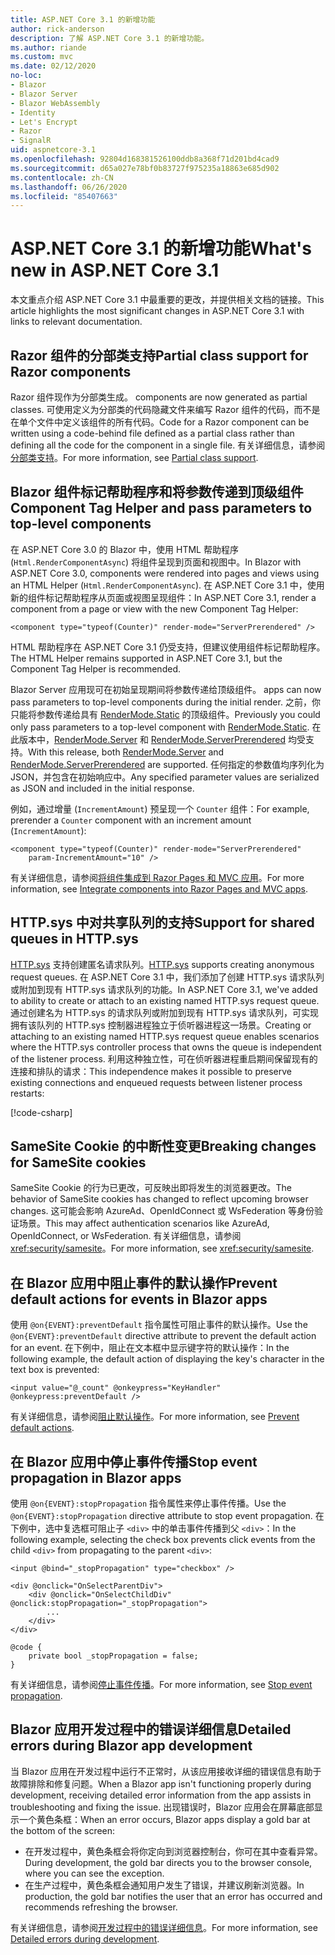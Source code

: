 ```yaml
---
title: ASP.NET Core 3.1 的新增功能
author: rick-anderson
description: 了解 ASP.NET Core 3.1 的新增功能。
ms.author: riande
ms.custom: mvc
ms.date: 02/12/2020
no-loc:
- Blazor
- Blazor Server
- Blazor WebAssembly
- Identity
- Let's Encrypt
- Razor
- SignalR
uid: aspnetcore-3.1
ms.openlocfilehash: 92804d168381526100ddb8a368f71d201bd4cad9
ms.sourcegitcommit: d65a027e78bf0b83727f975235a18863e685d902
ms.contentlocale: zh-CN
ms.lasthandoff: 06/26/2020
ms.locfileid: "85407663"
---
```

# <a name="whats-new-in-aspnet-core-31"></a><span data-ttu-id="ed9b8-103">ASP.NET Core 3.1 的新增功能</span><span class="sxs-lookup"><span data-stu-id="ed9b8-103">What's new in ASP.NET Core 3.1</span></span>

<span data-ttu-id="ed9b8-104">本文重点介绍 ASP.NET Core 3.1 中最重要的更改，并提供相关文档的链接。</span><span class="sxs-lookup"><span data-stu-id="ed9b8-104">This article highlights the most significant changes in ASP.NET Core 3.1 with links to relevant documentation.</span></span>

## <a name="partial-class-support-for-razor-components"></a><span data-ttu-id="ed9b8-105">Razor 组件的分部类支持</span><span class="sxs-lookup"><span data-stu-id="ed9b8-105">Partial class support for Razor components</span></span>

Razor<span data-ttu-id="ed9b8-106"> 组件现作为分部类生成。</span><span class="sxs-lookup"><span data-stu-id="ed9b8-106"> components are now generated as partial classes.</span></span> <span data-ttu-id="ed9b8-107">可使用定义为分部类的代码隐藏文件来编写 Razor 组件的代码，而不是在单个文件中定义该组件的所有代码。</span><span class="sxs-lookup"><span data-stu-id="ed9b8-107">Code for a Razor component can be written using a code-behind file defined as a partial class rather than defining all the code for the component in a single file.</span></span> <span data-ttu-id="ed9b8-108">有关详细信息，请参阅[分部类支持](xref:blazor/components/index#partial-class-support)。</span><span class="sxs-lookup"><span data-stu-id="ed9b8-108">For more information, see [Partial class support](xref:blazor/components/index#partial-class-support).</span></span>

## <a name="blazor-component-tag-helper-and-pass-parameters-to-top-level-components"></a>Blazor<span data-ttu-id="ed9b8-109"> 组件标记帮助程序和将参数传递到顶级组件</span><span class="sxs-lookup"><span data-stu-id="ed9b8-109"> Component Tag Helper and pass parameters to top-level components</span></span>

<span data-ttu-id="ed9b8-110">在 ASP.NET Core 3.0 的 Blazor 中，使用 HTML 帮助程序 (`Html.RenderComponentAsync`) 将组件呈现到页面和视图中。</span><span class="sxs-lookup"><span data-stu-id="ed9b8-110">In Blazor with ASP.NET Core 3.0, components were rendered into pages and views using an HTML Helper (`Html.RenderComponentAsync`).</span></span> <span data-ttu-id="ed9b8-111">在 ASP.NET Core 3.1 中，使用新的组件标记帮助程序从页面或视图呈现组件：</span><span class="sxs-lookup"><span data-stu-id="ed9b8-111">In ASP.NET Core 3.1, render a component from a page or view with the new Component Tag Helper:</span></span>

```cshtml
<component type="typeof(Counter)" render-mode="ServerPrerendered" />
```

<span data-ttu-id="ed9b8-112">HTML 帮助程序在 ASP.NET Core 3.1 仍受支持，但建议使用组件标记帮助程序。</span><span class="sxs-lookup"><span data-stu-id="ed9b8-112">The HTML Helper remains supported in ASP.NET Core 3.1, but the Component Tag Helper is recommended.</span></span>

Blazor Server<span data-ttu-id="ed9b8-113"> 应用现可在初始呈现期间将参数传递给顶级组件。</span><span class="sxs-lookup"><span data-stu-id="ed9b8-113"> apps can now pass parameters to top-level components during the initial render.</span></span> <span data-ttu-id="ed9b8-114">之前，你只能将参数传递给具有 [RenderMode.Static](xref:Microsoft.AspNetCore.Mvc.Rendering.RenderMode.Static) 的顶级组件。</span><span class="sxs-lookup"><span data-stu-id="ed9b8-114">Previously you could only pass parameters to a top-level component with [RenderMode.Static](xref:Microsoft.AspNetCore.Mvc.Rendering.RenderMode.Static).</span></span> <span data-ttu-id="ed9b8-115">在此版本中，[RenderMode.Server](xref:Microsoft.AspNetCore.Mvc.Rendering.RenderMode.Server) 和 [RenderMode.ServerPrerendered](xref:Microsoft.AspNetCore.Mvc.Rendering.RenderMode.ServerPrerendered) 均受支持。</span><span class="sxs-lookup"><span data-stu-id="ed9b8-115">With this release, both [RenderMode.Server](xref:Microsoft.AspNetCore.Mvc.Rendering.RenderMode.Server) and [RenderMode.ServerPrerendered](xref:Microsoft.AspNetCore.Mvc.Rendering.RenderMode.ServerPrerendered) are supported.</span></span> <span data-ttu-id="ed9b8-116">任何指定的参数值均序列化为 JSON，并包含在初始响应中。</span><span class="sxs-lookup"><span data-stu-id="ed9b8-116">Any specified parameter values are serialized as JSON and included in the initial response.</span></span>

<span data-ttu-id="ed9b8-117">例如，通过增量 (`IncrementAmount`) 预呈现一个 `Counter` 组件：</span><span class="sxs-lookup"><span data-stu-id="ed9b8-117">For example, prerender a `Counter` component with an increment amount (`IncrementAmount`):</span></span>

```cshtml
<component type="typeof(Counter)" render-mode="ServerPrerendered" 
    param-IncrementAmount="10" />
```

<span data-ttu-id="ed9b8-118">有关详细信息，请参阅[将组件集成到 Razor Pages 和 MVC 应用](xref:blazor/components/integrate-components-into-razor-pages-and-mvc-apps)。</span><span class="sxs-lookup"><span data-stu-id="ed9b8-118">For more information, see [Integrate components into Razor Pages and MVC apps](xref:blazor/components/integrate-components-into-razor-pages-and-mvc-apps).</span></span>

## <a name="support-for-shared-queues-in-httpsys"></a><span data-ttu-id="ed9b8-119">HTTP.sys 中对共享队列的支持</span><span class="sxs-lookup"><span data-stu-id="ed9b8-119">Support for shared queues in HTTP.sys</span></span>

<span data-ttu-id="ed9b8-120">[HTTP.sys](xref:fundamentals/servers/httpsys) 支持创建匿名请求队列。</span><span class="sxs-lookup"><span data-stu-id="ed9b8-120">[HTTP.sys](xref:fundamentals/servers/httpsys) supports creating anonymous request queues.</span></span> <span data-ttu-id="ed9b8-121">在 ASP.NET Core 3.1 中，我们添加了创建 HTTP.sys 请求队列或附加到现有 HTTP.sys 请求队列的功能。</span><span class="sxs-lookup"><span data-stu-id="ed9b8-121">In ASP.NET Core 3.1, we've added to ability to create or attach to an existing named HTTP.sys request queue.</span></span> <span data-ttu-id="ed9b8-122">通过创建名为 HTTP.sys 的请求队列或附加到现有 HTTP.sys 请求队列，可实现拥有该队列的 HTTP.sys 控制器进程独立于侦听器进程这一场景。</span><span class="sxs-lookup"><span data-stu-id="ed9b8-122">Creating or attaching to an existing named HTTP.sys request queue enables scenarios where the HTTP.sys controller process that owns the queue is independent of the listener process.</span></span> <span data-ttu-id="ed9b8-123">利用这种独立性，可在侦听器进程重启期间保留现有的连接和排队的请求：</span><span class="sxs-lookup"><span data-stu-id="ed9b8-123">This independence makes it possible to preserve existing connections and enqueued requests between listener process restarts:</span></span>

[!code-csharp[](sample/Program.cs?name=snippet)]

## <a name="breaking-changes-for-samesite-cookies"></a><span data-ttu-id="ed9b8-124">SameSite Cookie 的中断性变更</span><span class="sxs-lookup"><span data-stu-id="ed9b8-124">Breaking changes for SameSite cookies</span></span>

<span data-ttu-id="ed9b8-125">SameSite Cookie 的行为已更改，可反映出即将发生的浏览器更改。</span><span class="sxs-lookup"><span data-stu-id="ed9b8-125">The behavior of SameSite cookies has changed to reflect upcoming browser changes.</span></span> <span data-ttu-id="ed9b8-126">这可能会影响 AzureAd、OpenIdConnect 或 WsFederation 等身份验证场景。</span><span class="sxs-lookup"><span data-stu-id="ed9b8-126">This may affect authentication scenarios like AzureAd, OpenIdConnect, or WsFederation.</span></span> <span data-ttu-id="ed9b8-127">有关详细信息，请参阅 <xref:security/samesite>。</span><span class="sxs-lookup"><span data-stu-id="ed9b8-127">For more information, see <xref:security/samesite>.</span></span>

## <a name="prevent-default-actions-for-events-in-blazor-apps"></a><span data-ttu-id="ed9b8-128">在 Blazor 应用中阻止事件的默认操作</span><span class="sxs-lookup"><span data-stu-id="ed9b8-128">Prevent default actions for events in Blazor apps</span></span>

<span data-ttu-id="ed9b8-129">使用 `@on{EVENT}:preventDefault` 指令属性可阻止事件的默认操作。</span><span class="sxs-lookup"><span data-stu-id="ed9b8-129">Use the `@on{EVENT}:preventDefault` directive attribute to prevent the default action for an event.</span></span> <span data-ttu-id="ed9b8-130">在下例中，阻止在文本框中显示键字符的默认操作：</span><span class="sxs-lookup"><span data-stu-id="ed9b8-130">In the following example, the default action of displaying the key's character in the text box is prevented:</span></span>

```razor
<input value="@_count" @onkeypress="KeyHandler" @onkeypress:preventDefault />
```

<span data-ttu-id="ed9b8-131">有关详细信息，请参阅[阻止默认操作](xref:blazor/components/event-handling#prevent-default-actions)。</span><span class="sxs-lookup"><span data-stu-id="ed9b8-131">For more information, see [Prevent default actions](xref:blazor/components/event-handling#prevent-default-actions).</span></span>

## <a name="stop-event-propagation-in-blazor-apps"></a><span data-ttu-id="ed9b8-132">在 Blazor 应用中停止事件传播</span><span class="sxs-lookup"><span data-stu-id="ed9b8-132">Stop event propagation in Blazor apps</span></span>

<span data-ttu-id="ed9b8-133">使用 `@on{EVENT}:stopPropagation` 指令属性来停止事件传播。</span><span class="sxs-lookup"><span data-stu-id="ed9b8-133">Use the `@on{EVENT}:stopPropagation` directive attribute to stop event propagation.</span></span> <span data-ttu-id="ed9b8-134">在下例中，选中复选框可阻止子 `<div>` 中的单击事件传播到父 `<div>`：</span><span class="sxs-lookup"><span data-stu-id="ed9b8-134">In the following example, selecting the check box prevents click events from the child `<div>` from propagating to the parent `<div>`:</span></span>

```razor
<input @bind="_stopPropagation" type="checkbox" />

<div @onclick="OnSelectParentDiv">
    <div @onclick="OnSelectChildDiv" @onclick:stopPropagation="_stopPropagation">
        ...
    </div>
</div>

@code {
    private bool _stopPropagation = false;
}
```

<span data-ttu-id="ed9b8-135">有关详细信息，请参阅[停止事件传播](xref:blazor/components/event-handling#stop-event-propagation)。</span><span class="sxs-lookup"><span data-stu-id="ed9b8-135">For more information, see [Stop event propagation](xref:blazor/components/event-handling#stop-event-propagation).</span></span>

## <a name="detailed-errors-during-blazor-app-development"></a><span data-ttu-id="ed9b8-136">Blazor 应用开发过程中的错误详细信息</span><span class="sxs-lookup"><span data-stu-id="ed9b8-136">Detailed errors during Blazor app development</span></span>

<span data-ttu-id="ed9b8-137">当 Blazor 应用在开发过程中运行不正常时，从该应用接收详细的错误信息有助于故障排除和修复问题。</span><span class="sxs-lookup"><span data-stu-id="ed9b8-137">When a Blazor app isn't functioning properly during development, receiving detailed error information from the app assists in troubleshooting and fixing the issue.</span></span> <span data-ttu-id="ed9b8-138">出现错误时，Blazor 应用会在屏幕底部显示一个黄色条框：</span><span class="sxs-lookup"><span data-stu-id="ed9b8-138">When an error occurs, Blazor apps display a gold bar at the bottom of the screen:</span></span>

* <span data-ttu-id="ed9b8-139">在开发过程中，黄色条框会将你定向到浏览器控制台，你可在其中查看异常。</span><span class="sxs-lookup"><span data-stu-id="ed9b8-139">During development, the gold bar directs you to the browser console, where you can see the exception.</span></span>
* <span data-ttu-id="ed9b8-140">在生产过程中，黄色条框会通知用户发生了错误，并建议刷新浏览器。</span><span class="sxs-lookup"><span data-stu-id="ed9b8-140">In production, the gold bar notifies the user that an error has occurred and recommends refreshing the browser.</span></span>

<span data-ttu-id="ed9b8-141">有关详细信息，请参阅[开发过程中的错误详细信息](xref:blazor/fundamentals/handle-errors#detailed-errors-during-development)。</span><span class="sxs-lookup"><span data-stu-id="ed9b8-141">For more information, see [Detailed errors during development](xref:blazor/fundamentals/handle-errors#detailed-errors-during-development).</span></span>
